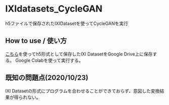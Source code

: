 # IXIdatasets_CycleGAN
h5ファイルで保存されたIXIDatasetを使ってCycleGANを実行

## How to use / 使い方
[こちら](https://github.com/musicangora/MakeDataset_IXI)を使ってh5形式として保存したIXI DatasetをGoogle Drive上に保存する。
Google Colabを使って実行する。

## 既知の問題点(2020/10/23)
IXI Datasetの形式にプログラムを合わせることができておらず、意図した変換結果が得られない。
